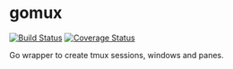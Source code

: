 gomux
=====
[![Build Status](https://travis-ci.org/wricardo/gomux.svg?branch=master)](https://travis-ci.org/wricardo/gomux) [![Coverage Status](https://coveralls.io/repos/wricardo/gomux/badge.svg?branch=master&service=github)](https://coveralls.io/github/wricardo/gomux?branch=master)

Go wrapper to create tmux sessions, windows and panes.
